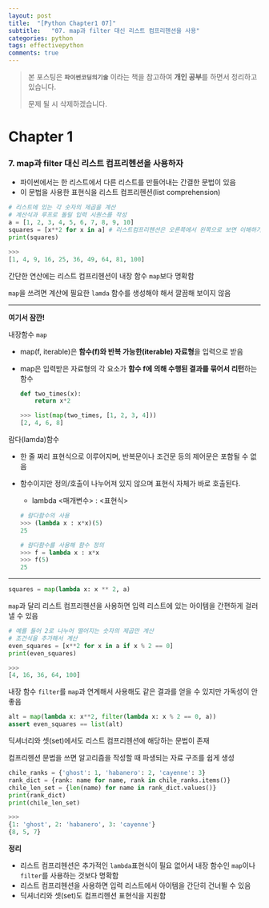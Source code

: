 ```yaml
---
layout: post
title:  "[Python Chapter1 07]"
subtitle:   "07. map과 filter 대신 리스트 컴프리헨션을 사용"
categories: python
tags: effectivepython
comments: true
---
```

> 본 포스팅은 **`파이썬코딩의기술`** 이라는 책을 참고하여 **개인 공부**를 하면서 정리하고 있습니다.
>
> 문제 될 시 삭제하겠습니다.

# Chapter 1
### 7. map과 filter 대신 리스트 컴프리헨션을 사용하자
- 파이썬에서는 한 리스트에서 다른 리스트를 만들어내는 간결한 문법이 있음
- 이 문법을 사용한 표현식을 리스트 컴프리헨션(list comprehension)

```python
# 리스트에 있는 각 숫자의 제곱을 계산
# 계산식과 루프로 돌릴 입력 시퀀스를 작성
a = [1, 2, 3, 4, 5, 6, 7, 8, 9, 10]
squares = [x**2 for x in a] # 리스트컴프리헨션은 오른쪽에서 왼쪽으로 보면 이해하기 쉬움
print(squares)

>>>
[1, 4, 9, 16, 25, 36, 49, 64, 81, 100]

```

간단한 연산에는 리스트 컴프리헨션이 내장 함수 `map`보다 명확함

`map`을 쓰려면 계산에 필요한 `lamda` 함수를 생성해야 해서 깔끔해 보이지 않음

---
**여기서 잠깐!**

내장함수 `map`

- map(f, iterable)은 **함수(f)와 반복 가능한(iterable) 자료형**을 입력으로 받음
- map은 입력받은 자료형의 각 요소가 **함수 f에 의해 수행된 결과를 묶어서 리턴**하는 함수

	```python
	def two_times(x):
   		return x*2

	>>> list(map(two_times, [1, 2, 3, 4]))
	[2, 4, 6, 8]
	```

람다(lamda)함수

- 한 줄 짜리 표현식으로 이루어지며, 반복문이나 조건문 등의 제어문은 포함될 수 없음
- 함수이지만 정의/호출이 나누어져 있지 않으며 표현식 자체가 바로 호출된다.
	- lambda <매개변수> : <표현식>

	```python
	# 람다함수의 사용
	>>> (lambda x : x*x)(5)
	25

	# 람다함수를 사용해 함수 정의
	>>> f = lambda x : x*x
	>>> f(5)
	25
	```
----

```python
squares = map(lambda x: x ** 2, a)

```

`map`과 달리 리스트 컴프리헨션을 사용하면 입력 리스트에 있는 아이템을 간편하게 걸러낼 수 있음

```python
# 예를 들어 2로 나누어 떨어지는 숫자의 제곱만 계산
# 조건식을 추가해서 계산
even_squares = [x**2 for x in a if x % 2 == 0]
print(even_squares)

>>>
[4, 16, 36, 64, 100]
```

내장 함수 `filter`를 `map`과 연계해서 사용해도 같은 결과를 얻을 수 있지만 가독성이 안 좋음

```python
alt = map(lambda x: x**2, filter(lambda x: x % 2 == 0, a))
assert even_squares == list(alt)
```

딕셔너리와 셋(set)에서도 리스트 컴프리헨션에 해당하는 문법이 존재

컴프리헨션 문법을 쓰면 알고리즘을 작성할 때 파생되는 자료 구조를 쉽게 생성

```python
chile_ranks = {'ghost': 1, 'habanero': 2, 'cayenne': 3}
rank_dict = {rank: name for name, rank in chile_ranks.items()}
chile_len_set = {len(name) for name in rank_dict.values()}
print(rank_dict)
print(chile_len_set)

>>>
{1: 'ghost', 2: 'habanero', 3: 'cayenne'}
{8, 5, 7}
```

**정리**

- 리스트 컴프리헨션은 추가적인 `lambda`표현식이 필요 없어서 내장 함수인 `map`이나 `filter`를 사용하는 것보다 명확함
- 리스트 컴프리헨션을 사용하면 입력 리스트에서 아이템을 간단히 건너뛸 수 있음
- 딕셔너리와 셋(set)도 컴프리헨션 표현식을 지원함
